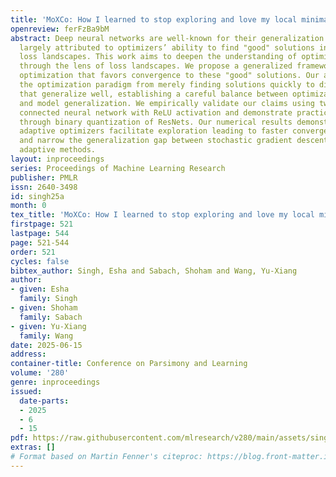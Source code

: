 ```yaml
---
title: 'MoXCo: How I learned to stop exploring and love my local minima?'
openreview: ferFzBa9bM
abstract: Deep neural networks are well-known for their generalization capabilities,
  largely attributed to optimizers’ ability to find "good" solutions in high-dimensional
  loss landscapes. This work aims to deepen the understanding of optimization specifically
  through the lens of loss landscapes. We propose a generalized framework for adaptive
  optimization that favors convergence to these "good" solutions. Our approach shifts
  the optimization paradigm from merely finding solutions quickly to discovering solutions
  that generalize well, establishing a careful balance between optimization efficiency
  and model generalization. We empirically validate our claims using two-layer, fully
  connected neural network with ReLU activation and demonstrate practical applicability
  through binary quantization of ResNets. Our numerical results demonstrate that these
  adaptive optimizers facilitate exploration leading to faster convergence speeds
  and narrow the generalization gap between stochastic gradient descent and other
  adaptive methods.
layout: inproceedings
series: Proceedings of Machine Learning Research
publisher: PMLR
issn: 2640-3498
id: singh25a
month: 0
tex_title: 'MoXCo: How I learned to stop exploring and love my local minima?'
firstpage: 521
lastpage: 544
page: 521-544
order: 521
cycles: false
bibtex_author: Singh, Esha and Sabach, Shoham and Wang, Yu-Xiang
author:
- given: Esha
  family: Singh
- given: Shoham
  family: Sabach
- given: Yu-Xiang
  family: Wang
date: 2025-06-15
address:
container-title: Conference on Parsimony and Learning
volume: '280'
genre: inproceedings
issued:
  date-parts:
  - 2025
  - 6
  - 15
pdf: https://raw.githubusercontent.com/mlresearch/v280/main/assets/singh25a/singh25a.pdf
extras: []
# Format based on Martin Fenner's citeproc: https://blog.front-matter.io/posts/citeproc-yaml-for-bibliographies/
---
```


